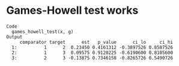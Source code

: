 # Games-Howell test works

    Code
      games_howell_test(x, g)
    Output
         comparator target      est   p_value      ci_lo     ci_hi
      1:          1      2  0.23450 0.4161312 -0.3897526 0.8587526
      2:          1      3  0.09575 0.9120225 -0.6190600 0.8105600
      3:          2      3 -0.13875 0.7346158 -0.8265726 0.5490726

